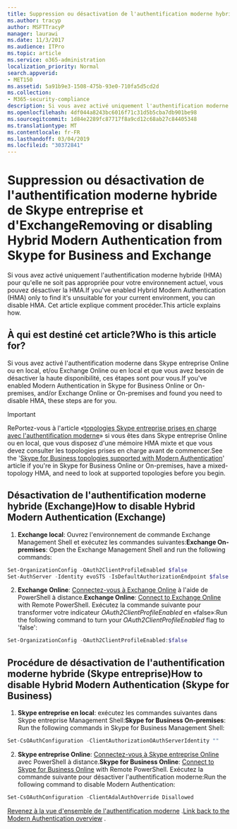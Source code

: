```yaml
---
title: Suppression ou désactivation de l'authentification moderne hybride de Skype entreprise et d'Exchange
ms.author: tracyp
author: MSFTTracyP
manager: laurawi
ms.date: 11/3/2017
ms.audience: ITPro
ms.topic: article
ms.service: o365-administration
localization_priority: Normal
search.appverid:
- MET150
ms.assetid: 5a91b9e3-1508-475b-93e0-710fa5d5cd2d
ms.collection:
- M365-security-compliance
description: Si vous avez activé uniquement l'authentification moderne hybride (HMA) pour qu'elle ne soit pas appropriée pour votre environnement actuel, vous pouvez désactiver la HMA. Cet article explique comment procéder.
ms.openlocfilehash: 4df044a8243bc6016f71c31d5b5cba7db901be98
ms.sourcegitcommit: 1d84e2289fc87717f8a9cd12c68ab27c84405348
ms.translationtype: MT
ms.contentlocale: fr-FR
ms.lasthandoff: 03/04/2019
ms.locfileid: "30372841"
---
```

# <a name="removing-or-disabling-hybrid-modern-authentication-from-skype-for-business-and-exchange"></a><span data-ttu-id="2f0d4-104">Suppression ou désactivation de l'authentification moderne hybride de Skype entreprise et d'Exchange</span><span class="sxs-lookup"><span data-stu-id="2f0d4-104">Removing or disabling Hybrid Modern Authentication from Skype for Business and Exchange</span></span>

<span data-ttu-id="2f0d4-105">Si vous avez activé uniquement l'authentification moderne hybride (HMA) pour qu'elle ne soit pas appropriée pour votre environnement actuel, vous pouvez désactiver la HMA.</span><span class="sxs-lookup"><span data-stu-id="2f0d4-105">If you've enabled Hybrid Modern Authentication (HMA) only to find it's unsuitable for your current environment, you can disable HMA.</span></span> <span data-ttu-id="2f0d4-106">Cet article explique comment procéder.</span><span class="sxs-lookup"><span data-stu-id="2f0d4-106">This article explains how.</span></span>
  
## <a name="who-is-this-article-for"></a><span data-ttu-id="2f0d4-107">À qui est destiné cet article?</span><span class="sxs-lookup"><span data-stu-id="2f0d4-107">Who is this article for?</span></span>

<span data-ttu-id="2f0d4-108">Si vous avez activé l'authentification moderne dans Skype entreprise Online ou en local, et/ou Exchange Online ou en local et que vous avez besoin de désactiver la haute disponibilité, ces étapes sont pour vous.</span><span class="sxs-lookup"><span data-stu-id="2f0d4-108">If you've enabled Modern Authentication in Skype for Business Online or On-premises, and/or Exchange Online or On-premises and found you need to disable HMA, these steps are for you.</span></span>

> [!IMPORTANT]
> <span data-ttu-id="2f0d4-109">RePortez-vous à l'article «[topologies Skype entreprise prises en charge avec l'authentification moderne](https://technet.microsoft.com/en-us/library/mt803262.aspx)» si vous êtes dans Skype entreprise Online ou en local, que vous disposez d'une mémoire HMA mixte et que vous devez consulter les topologies prises en charge avant de commencer.</span><span class="sxs-lookup"><span data-stu-id="2f0d4-109">See the '[Skype for Business topologies supported with Modern Authentication](https://technet.microsoft.com/en-us/library/mt803262.aspx)' article if you're in Skype for Business Online or On-premises, have a mixed-topology HMA, and need to look at supported topologies before you begin.</span></span>
  
## <a name="how-to-disable-hybrid-modern-authentication-exchange"></a><span data-ttu-id="2f0d4-110">Désactivation de l'authentification moderne hybride (Exchange)</span><span class="sxs-lookup"><span data-stu-id="2f0d4-110">How to disable Hybrid Modern Authentication (Exchange)</span></span>

1. <span data-ttu-id="2f0d4-111">**Exchange local**: Ouvrez l'environnement de commande Exchange Management Shell et exécutez les commandes suivantes:</span><span class="sxs-lookup"><span data-stu-id="2f0d4-111">**Exchange On-premises**: Open the Exchange Management Shell and run the following commands:</span></span> 

```powershell
Set-OrganizationConfig -OAuth2ClientProfileEnabled $false
Set-AuthServer -Identity evoSTS -IsDefaultAuthorizationEndpoint $false
```

2. <span data-ttu-id="2f0d4-112">**Exchange Online**: [Connectez-vous à Exchange Online](https://docs.microsoft.com/en-us/powershell/exchange/exchange-online/connect-to-exchange-online-powershell/connect-to-exchange-online-powershell) à l'aide de PowerShell à distance.</span><span class="sxs-lookup"><span data-stu-id="2f0d4-112">**Exchange Online**: [Connect to Exchange Online](https://docs.microsoft.com/en-us/powershell/exchange/exchange-online/connect-to-exchange-online-powershell/connect-to-exchange-online-powershell) with Remote PowerShell.</span></span> <span data-ttu-id="2f0d4-113">Exécutez la commande suivante pour transformer votre indicateur *OAuth2ClientProfileEnabled* en «false»:</span><span class="sxs-lookup"><span data-stu-id="2f0d4-113">Run the following command to turn your  *OAuth2ClientProfileEnabled*  flag to 'false':</span></span>

```powershell    
Set-OrganizationConfig -OAuth2ClientProfileEnabled:$false
```
    
## <a name="how-to-disable-hybrid-modern-authentication-skype-for-business"></a><span data-ttu-id="2f0d4-114">Procédure de désactivation de l'authentification moderne hybride (Skype entreprise)</span><span class="sxs-lookup"><span data-stu-id="2f0d4-114">How to disable Hybrid Modern Authentication (Skype for Business)</span></span>

1. <span data-ttu-id="2f0d4-115">**Skype entreprise en local**: exécutez les commandes suivantes dans Skype entreprise Management Shell:</span><span class="sxs-lookup"><span data-stu-id="2f0d4-115">**Skype for Business On-premises**: Run the following commands in Skype for Business Management Shell:</span></span>

```powershell
Set-CsOAuthConfiguration -ClientAuthorizationOAuthServerIdentity ""
```

2. <span data-ttu-id="2f0d4-116">**Skype entreprise Online**: [Connectez-vous à Skype entreprise Online](https://docs.microsoft.com/en-us/office365/enterprise/powershell/manage-skype-for-business-online-with-office-365-powershell) avec PowerShell à distance.</span><span class="sxs-lookup"><span data-stu-id="2f0d4-116">**Skype for Business Online**: [Connect to Skype for Business Online](https://docs.microsoft.com/en-us/office365/enterprise/powershell/manage-skype-for-business-online-with-office-365-powershell) with Remote PowerShell.</span></span> <span data-ttu-id="2f0d4-117">Exécutez la commande suivante pour désactiver l'authentification moderne:</span><span class="sxs-lookup"><span data-stu-id="2f0d4-117">Run the following command to disable Modern Authentication:</span></span>

```powershell    
Set-CsOAuthConfiguration -ClientAdalAuthOverride Disallowed
```

<span data-ttu-id="2f0d4-118">[Revenez à la vue d'ensemble de l'authentification moderne](hybrid-modern-auth-overview.md) .</span><span class="sxs-lookup"><span data-stu-id="2f0d4-118">[Link back to the Modern Authentication overview](hybrid-modern-auth-overview.md) .</span></span> 
  

